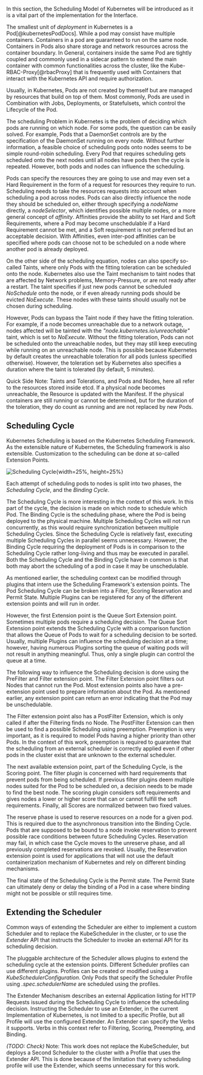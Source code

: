 In this section, the Scheduling Model of Kubernetes will be introduced as it is a vital part of the implementation for the Interface.

The smallest unit of *deployment* in Kubernetes is a Pod[@kubernetesPodDocs]. While a pod may consist have multiple containers. Containers in a pod are guaranteed to run on the same node.
Containers in Pods also share storage and network resources across the container boundary. In General, containers inside the same Pod are tightly coupled and commonly used in a sidecar pattern to extend the main container with common functionalities across the cluster, like the Kube-RBAC-Proxy[@rbacProxy] that is frequently used with Containers that interact with the Kubernetes API and require authorization.

Usually, in Kubernetes, Pods are not created by themself but are managed by resources that build on top of them. Most commonly, Pods are used in Combination with Jobs, Deployments, or Statefulsets, which control the Lifecycle of the Pod.

The scheduling Problem in Kubernetes is the problem of deciding which pods are running on which node. For some pods, the question can be easily solved. For example, Pods that a DaemonSet controls are by the specification of the DaemonSet running on every node. Without further information, a feasible choice of scheduling pods onto nodes seems to be simple round-robin scheduling. Every Pod that requires scheduling gets scheduled onto the next nodes until all nodes have pods then the cycle is repeated. However, both pods and nodes can influence the scheduling. 


Pods can specify the resources they are going to use and may even set a Hard Requirement in the form of a request for resources they require to run. Scheduling needs to take the resources requests into account when scheduling a pod across nodes. Pods can also directly influence the node they should be scheduled on, either through specifying a *nodeName* directly, a *nodeSelector*, which identifies possible multiple nodes, or a more general concept of *affinity*. 
Affinities provide the ability to set Hard and Soft Requirements, where a Pod may become unschedulable if a Hard Requirement cannot be met, and a Soft requirement is not preferred but an acceptable decision. With Affinities, even inter-pod affinities can be specified where pods can choose not to be scheduled on a node where another pod is already deployed. 

On the other side of the scheduling equation, nodes can also specify so-called Taints, where only Pods with the fitting toleration can be scheduled onto the node. Kubernetes also use the Taint mechanism to taint nodes that are affected by Network problems, Memory-Pressure, or are not ready after a restart. The taint specifies if just new pods cannot be scheduled *NoSchedule* onto the node, or if even already running pods should be evicted *NoExecute*. These nodes with these taints should usually not be chosen during scheduling.

However, Pods can bypass the Taint node if they have the fitting toleration. For example, if a node becomes unreachable due to a network outage, nodes affected will be tainted with the *"node.kubernetes.io/unreachable"* taint, which is set to *NoExecute*.
Without the fitting toleration, Pods can not be scheduled onto the unreachable nodes, but they may still keep executing while running on an unreachable node. This is possible because Kubernetes by default creates the unreachable toleration for all pods (unless specified otherwise). However, the toleration set by Kubernetes also specifies a duration where the taint is tolerated (by default, 5 minutes).

Quick Side Note: Taints and Tolerations, and Pods and Nodes, here all refer to the resources stored inside etcd. If a physical node becomes unreachable, the Resource is updated with the Manifest. If the physical containers are still running or cannot be determined, but for the duration of the toleration, they do count as running and are not replaced by new Pods.

## Scheduling Cycle
Kubernetes Scheduling is based on the Kubernetes Scheduling Framework. As the extensible nature of Kubernetes, the Scheduling framework is also extensible. Customization to the scheduling can be done at so-called Extension Points. 

![Scheduling Cycle](graphics/scheduling-framework-extensions.png){width=25%, height=25%}

Each attempt of scheduling pods to nodes is split into two phases, the *Scheduling Cycle*, and the *Binding Cycle*.

The Scheduling Cycle is more interesting in the context of this work. In this part of the cycle, the decision is made on which node to schedule which Pod. The Binding Cycle is the scheduling phase, where the Pod is being deployed to the physical machine. Multiple Scheduling Cycles will not run concurrently, as this would require synchronization between multiple Scheduling Cycles. Since the Scheduling Cycle is relatively fast, executing multiple Scheduling Cycles in parallel seems unnecessary. However, the Binding Cycle requiring the deployment of Pods is in comparison to the Scheduling Cycle rather long-living and thus may be executed in parallel. Both the Scheduling Cycle and the Binding Cycle have in common is that both may abort the scheduling of a pod in case it may be unschedulable.

As mentioned earlier, the scheduling context can be modified through plugins that intern use the Scheduling Framework's extension points. The Pod Scheduling Cycle can be broken into a Filter, Scoring Reservation and Permit State. Multiple Plugins can be registered for any of the different extension points and will run in order.

However, the first Extension point is the Queue Sort Extension point. Sometimes multiple pods require a scheduling decision. The Queue Sort Extension point extends the Scheduling Cycle with a comparison function that allows the Queue of Pods to wait for a scheduling decision to be sorted. Usually, multiple Plugins can influence the scheduling decision at a time; however, having numerous Plugins sorting the queue of waiting pods will not result in anything meaningful. Thus, only a single plugin can control the queue at a time.

The following way to influence the Scheduling decision is done using the PreFilter and Filter extension point. The Filter Extension point filters out Nodes that cannot run the Pod. Most extension points also have a pre-extension point used to prepare information about the Pod. As mentioned earlier, any extension point can return an error indicating that the Pod may be unschedulable.

The Filter extension point also has a PostFilter Extension, which is only called if after the Filtering finds no Node. The PostFilter Extension can then be used to find a possible Scheduling using preemption. Preemption is very important, as it is required to model Pods having a higher priority than other Pods. In the context of this work, preemption is required to guarantee that the scheduling from an external scheduler is correctly applied even if other pods in the cluster exist that are unknown to the external scheduler.

The next available extension point, part of the Scheduling Cycle, is the Scoring point. The filter plugin is concerned with hard requirements that prevent pods from being scheduled. If previous filter plugins deem multiple nodes suited for the Pod to be scheduled on, a decision needs to be made to find the best node. The scoring plugin considers soft requirements and gives nodes a lower or higher score that can or cannot fulfill the soft requirements. Finally, all Scores are normalized between two fixed values.

The reserve phase is used to reserve resources on a node for a given pod. This is required due to the asynchronous transition into the Binding Cycle. Pods that are supposed to be bound to a node invoke reservation to prevent possible race conditions between future Scheduling Cycles. Reservation may fail, in which case the Cycle moves to the unreserve phase, and all previously completed reservations are revoked. Usually, the Reservation extension point is used for applications that will not use the default containerization mechanism of Kubernetes and rely on different binding mechanisms.

The final state of the Scheduling Cycle is the Permit state. The Permit State can ultimately deny or delay the binding of a Pod in a case where binding might not be possible or still requires time.

## Extending the Scheduler

Common ways of extending the Scheduler are either to implement a custom Scheduler and to replace the KubeScheduler in the cluster,
or to use the *Extender* API that instructs the Scheduler to invoke an external API for its scheduling decision.

The pluggable architecture of the Scheduler allows plugins to extend the scheduling cycle at the extension points. Different Scheduler profiles can use different plugins. Profiles can be created or modified using a *KubeSchedulerConfiguration*. Only Pods that specify the Scheduler Profile using *.spec.schedulerName* are scheduled using the profiles.

The Extender Mechanism describes an external Application listing for HTTP Requests issued during the Scheduling Cycle to influence the scheduling decision. Instructing the Scheduler to use an Extender, in the current Implementation of Kubernetes, is not limited to a specific Profile, but all Profile will use the configured Extender. An Extender can specify the Verbs it supports. Verbs in this context refer to Filtering, Scoring, Preempting, and Binding.

*(TODO: Check)*
Note: This work does not replace the KubeScheduler, but deploys a Second Scheduler to the cluster with a Profile that uses the Extender API. This is done because of the limitation that every scheduling profile will use the Extender, which seems unnecessary for this work.

